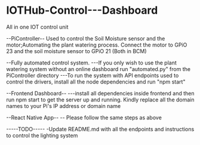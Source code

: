 # IOTHub-Control---Dashboard

All in one IOT control unit
 
 --PiController--
 Used to control the Soil Moisture sensor and the motor;Automating the plant watering process. Connect the motor to GPiO 23 and the soil moisture sensor to GPiO 21 (Both in BCM)
 
 --Fully automated control system. 
 ---If you only wish to use the plant watering system without an online dashboard run "automated.py" from the PiController directory
 ---To run the system with API endpoints used to control the drivers, install all the node dependencies and run "npm start" 
 
 --Frontend Dashboard--
 ---install all dependencies inside frontend and then run npm start to get the server up and running. Kindly replace all the domain names to your Pi's IP address or domain name
 
 --React Native App--
 -- Please follow the same steps as above
 
 
 -----TODO-----
 -Update README.md with all the endpoints and instructions to control the lighting system
